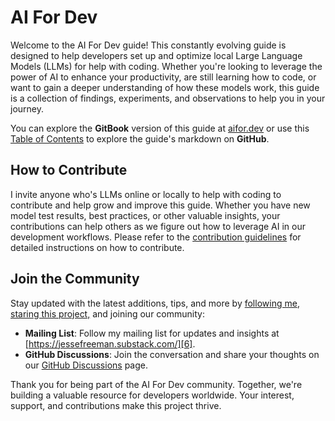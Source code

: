 # AI For Dev

Welcome to the AI For Dev guide! This constantly evolving guide is designed to help developers set up and optimize local Large Language Models (LLMs) for help with coding. Whether you're looking to leverage the power of AI to enhance your productivity, are still learning how to code, or want to gain a deeper understanding of how these models work, this guide is a collection of findings, experiments, and observations to help you in your journey.

You can explore the **GitBook** version of this guide at [aifor.dev][1] or use this [Table of Contents][2] to explore the guide's markdown on **GitHub**.

## How to Contribute

I invite anyone who's LLMs online or locally to help with coding to contribute and help grow and improve this guide. Whether you have new model test results, best practices, or other valuable insights, your contributions can help others as we figure out how to leverage AI in our development workflows. Please refer to the [contribution guidelines][3] for detailed instructions on how to contribute.

## Join the Community

Stay updated with the latest additions, tips, and more by [following me][4], [staring this project,][5] and joining our community:
- **Mailing List**: Follow my mailing list for updates and insights at [https://jessefreeman.substack.com/][6].
- **GitHub Discussions**: Join the conversation and share your thoughts on our [GitHub Discussions][7] page.

Thank you for being part of the AI For Dev community. Together, we're building a valuable resource for developers worldwide. Your interest, support, and contributions make this project thrive.

[1]:	https://jesse-freeman.gitbook.io/ai-for-dev/
[2]:	SUMMARY.md
[3]:	CONTRIBUTING.md
[4]:	https://github.com/jessefreeman
[5]:	https://github.com/jessefreeman/ai-for-dev
[6]:	https://jessefreeman.substack.com/
[7]:	https://github.com/jessefreeman/ai-for-dev/discussions